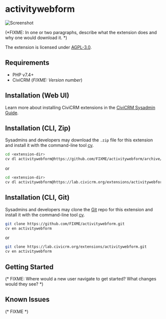 # activitywebform

![Screenshot](/images/screenshot.png)

(*FIXME: In one or two paragraphs, describe what the extension does and why one would download it. *)

The extension is licensed under [AGPL-3.0](LICENSE.txt).

## Requirements

* PHP v7.4+
* CiviCRM (*FIXME: Version number*)

## Installation (Web UI)

Learn more about installing CiviCRM extensions in the [CiviCRM Sysadmin Guide](https://docs.civicrm.org/sysadmin/en/latest/customize/extensions/).

## Installation (CLI, Zip)

Sysadmins and developers may download the `.zip` file for this extension and
install it with the command-line tool [cv](https://github.com/civicrm/cv).

```bash
cd <extension-dir>
cv dl activitywebform@https://github.com/FIXME/activitywebform/archive/master.zip
```
or
```bash
cd <extension-dir>
cv dl activitywebform@https://lab.civicrm.org/extensions/activitywebform/-/archive/main/activitywebform-main.zip
```

## Installation (CLI, Git)

Sysadmins and developers may clone the [Git](https://en.wikipedia.org/wiki/Git) repo for this extension and
install it with the command-line tool [cv](https://github.com/civicrm/cv).

```bash
git clone https://github.com/FIXME/activitywebform.git
cv en activitywebform
```
or
```bash
git clone https://lab.civicrm.org/extensions/activitywebform.git
cv en activitywebform
```

## Getting Started

(* FIXME: Where would a new user navigate to get started? What changes would they see? *)

## Known Issues

(* FIXME *)
